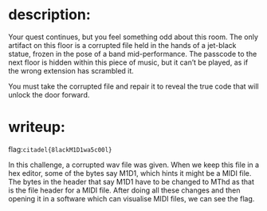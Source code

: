 # description: 
Your quest continues, but you feel something odd about this room. The only artifact on this floor is a corrupted file held in the hands of a jet-black statue, frozen in the pose of a band mid-performance. The passcode to the next floor is hidden within this piece of music, but it can’t be played, as if the wrong extension has scrambled it.

You must take the corrupted file and repair it to reveal the true code that will unlock the door forward.
# writeup: 
flag:```citadel{8lackM1D1wa5c00l}```

In this challenge, a corrupted wav file was given. When we keep this file in a hex editor, some of the bytes say M1D1, which hints it might be a MIDI file. The bytes in the header that say M1D1 have to be changed to MThd as that is the file header for a MIDI file. After doing all these changes and then opening it in a software which can visualise MIDI files, we can see the flag.  
